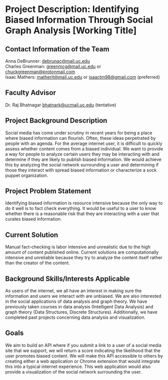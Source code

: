 # Project Description: Identifying Biased Information Through Social Graph Analysis [Working Title]

## Contact Information of the Team
Anna DeBrunner: debrunac@mail.uc.edu\
Charles Greenman: greenmcg@mail.uc.edu or chuckgreenman@protonmail.com\
Isaac Mathers: matherit@mail.uc.edu or isaactm98@gmail.com (preferred)

## Faculty Advisor
Dr. Raj Bhatnagar bhatnark@ucmail.uc.edu (tentative)

## Project Background Description
Social media has come under scrutiny in recent years for being a place where biased information can flourish. Often, these ideas perpetrated by people with an agenda. For the average internet user, it is difficult to quickly assess whether content comes from a biased individual. We want to provide a way for people to analyze certain users they may be interacting with and determine if they are likely to publish biased information. We would achieve this by analyzing the social network surrounding a user and determining if those they interact with spread biased information or characterize a sock puppet organization.

## Project Problem Statement
Identifying biased information is resource intensive because the only way to do it well is to fact check everything. It would be useful to a user to know whether there is a reasonable risk that they are interacting with a user that curates biased information.

## Current Solution
Manual fact-checking is labor intensive and unrealistic due to the high amount of content published online. Current solutions are computationally intensive and unreliable because they try to analyze the content itself rather than the creator of the content.

## Background Skills/Interests Applicable 
As users of the internet, we all have an interest in making sure the information and users we interact with are unbiased. We are also interested in the social applications of data analysis and graph theory. We have previously taken courses in data analysis (Intelligent Data Analysis) and graph theory (Data Structures, Discrete Structures). Additionally, we have completed past projects concerning data analysis and visualization.

## Goals
We aim to build an API where if you submit a link to a user of a social media site that we support, we will return a score indicating the likelihood that the user promotes biased content. We will make this API accessible to others by creating either a web application or Chrome extension that would integrate this into a typical internet experience. This web application would also provide a visualization of the social network surrounding the user.
